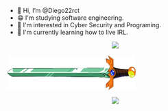 - 👋 Hi, I’m @Diego22rct
- 😁 I'm studying software engineering.
- 👀 I'm interested in Cyber Security and Programing.
- 🌱 I'm currently learning how to live IRL. 

<p align="center">
<img src="https://github-readme-streak-stats.herokuapp.com?user=Diego22rct&theme=highcontrast&type=png"> 
</p>

<img algin="center" width="300" height="80" src="res/text.png">


<p align="center">
    <img src="https://skillicons.dev/icons?i=vscode,astro,nextjs,git,javascript,python,cpp,c,cs">
</p>


<!---
Diego22rct/Diego22rct is a ✨ special ✨ repository because its `README.md` (this file) appears on your GitHub profile.
You can click the Preview link to take a look at your changes.
--->
